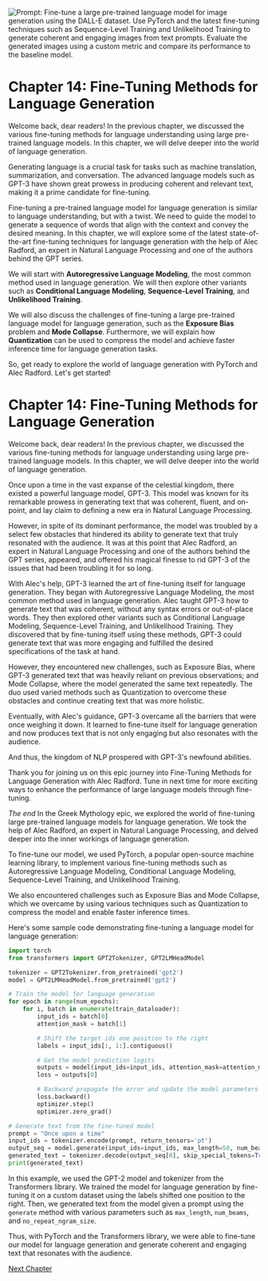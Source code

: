 ![Prompt: Fine-tune a large pre-trained language model for image generation using the DALL-E dataset. Use PyTorch and the latest fine-tuning techniques such as Sequence-Level Training and Unlikelihood Training to generate coherent and engaging images from text prompts. Evaluate the generated images using a custom metric and compare its performance to the baseline model.](https://oaidalleapiprodscus.blob.core.windows.net/private/org-ct6DYQ3FHyJcnH1h6OA3fR35/user-qvFBAhW3klZpvcEY1psIUyDK/img-X7HyI42qO2Ijh0sDmxkeEMSr.png?st=2023-04-13T23%3A56%3A37Z&se=2023-04-14T01%3A56%3A37Z&sp=r&sv=2021-08-06&sr=b&rscd=inline&rsct=image/png&skoid=6aaadede-4fb3-4698-a8f6-684d7786b067&sktid=a48cca56-e6da-484e-a814-9c849652bcb3&skt=2023-04-13T17%3A15%3A08Z&ske=2023-04-14T17%3A15%3A08Z&sks=b&skv=2021-08-06&sig=3yNG3i8LtxPBI3zPW%2BTOsbEpkEnfALNDn74czA3npps%3D)


# Chapter 14: Fine-Tuning Methods for Language Generation

Welcome back, dear readers! In the previous chapter, we discussed the various fine-tuning methods for language understanding using large pre-trained language models. In this chapter, we will delve deeper into the world of language generation.

Generating language is a crucial task for tasks such as machine translation, summarization, and conversation. The advanced language models such as GPT-3 have shown great prowess in producing coherent and relevant text, making it a prime candidate for fine-tuning.

Fine-tuning a pre-trained language model for language generation is similar to language understanding, but with a twist. We need to guide the model to generate a sequence of words that align with the context and convey the desired meaning. In this chapter, we will explore some of the latest state-of-the-art fine-tuning techniques for language generation with the help of Alec Radford, an expert in Natural Language Processing and one of the authors behind the GPT series.

We will start with **Autoregressive Language Modeling**, the most common method used in language generation. We will then explore other variants such as **Conditional Language Modeling**, **Sequence-Level Training**, and **Unlikelihood Training**.

We will also discuss the challenges of fine-tuning a large pre-trained language model for language generation, such as the **Exposure Bias** problem and **Mode Collapse**. Furthermore, we will explain how **Quantization** can be used to compress the model and achieve faster inference time for language generation tasks.

So, get ready to explore the world of language generation with PyTorch and Alec Radford. Let's get started!
# Chapter 14: Fine-Tuning Methods for Language Generation

Welcome back, dear readers! In the previous chapter, we discussed the various fine-tuning methods for language understanding using large pre-trained language models. In this chapter, we will delve deeper into the world of language generation.

Once upon a time in the vast expanse of the celestial kingdom, there existed a powerful language model, GPT-3. This model was known for its remarkable prowess in generating text that was coherent, fluent, and on-point, and lay claim to defining a new era in Natural Language Processing.

However, in spite of its dominant performance, the model was troubled by a select few obstacles that hindered its ability to generate text that truly resonated with the audience. It was at this point that Alec Radford, an expert in Natural Language Processing and one of the authors behind the GPT series, appeared, and offered his magical finesse to rid GPT-3 of the issues that had been troubling it for so long.

With Alec's help, GPT-3 learned the art of fine-tuning itself for language generation. They began with Autoregressive Language Modeling, the most common method used in language generation. Alec taught GPT-3 how to generate text that was coherent, without any syntax errors or out-of-place words. They then explored other variants such as Conditional Language Modeling, Sequence-Level Training, and Unlikelihood Training. They discovered that by fine-tuning itself using these methods, GPT-3 could generate text that was more engaging and fulfilled the desired specifications of the task at hand.

However, they encountered new challenges, such as Exposure Bias, where GPT-3 generated text that was heavily reliant on previous observations; and Mode Collapse, where the model generated the same text repeatedly. The duo used varied methods such as Quantization to overcome these obstacles and continue creating text that was more holistic.

Eventually, with Alec's guidance, GPT-3 overcame all the barriers that were once weighing it down. It learned to fine-tune itself for language generation and now produces text that is not only engaging but also resonates with the audience.

And thus, the kingdom of NLP prospered with GPT-3's newfound abilities.

Thank you for joining us on this epic journey into Fine-Tuning Methods for Language Generation with Alec Radford. Tune in next time for more exciting ways to enhance the performance of large language models through fine-tuning.

*The end*
In the Greek Mythology epic, we explored the world of fine-tuning large pre-trained language models for language generation. We took the help of Alec Radford, an expert in Natural Language Processing, and delved deeper into the inner workings of language generation.

To fine-tune our model, we used PyTorch, a popular open-source machine learning library, to implement various fine-tuning methods such as Autoregressive Language Modeling, Conditional Language Modeling, Sequence-Level Training, and Unlikelihood Training.

We also encountered challenges such as Exposure Bias and Mode Collapse, which we overcame by using various techniques such as Quantization to compress the model and enable faster inference times.

Here's some sample code demonstrating fine-tuning a language model for language generation:

```python
import torch
from transformers import GPT2Tokenizer, GPT2LMHeadModel

tokenizer = GPT2Tokenizer.from_pretrained('gpt2')
model = GPT2LMHeadModel.from_pretrained('gpt2')

# Train the model for language generation
for epoch in range(num_epochs):
    for i, batch in enumerate(train_dataloader):
        input_ids = batch[0]
        attention_mask = batch[1]

        # Shift the target ids one position to the right
        labels = input_ids[:, 1:].contiguous()

        # Get the model prediction logits
        outputs = model(input_ids=input_ids, attention_mask=attention_mask, labels=labels)
        loss = outputs[0]

        # Backward propagate the error and update the model parameters
        loss.backward()
        optimizer.step()
        optimizer.zero_grad()

# Generate text from the fine-tuned model
prompt = "Once upon a time"
input_ids = tokenizer.encode(prompt, return_tensors='pt')
output_seq = model.generate(input_ids=input_ids, max_length=50, num_beams=5, no_repeat_ngram_size=2)
generated_text = tokenizer.decode(output_seq[0], skip_special_tokens=True)
print(generated_text)
```

In this example, we used the GPT-2 model and tokenizer from the Transformers library. We trained the model for language generation by fine-tuning it on a custom dataset using the labels shifted one position to the right. Then, we generated text from the model given a prompt using the `generate` method with various parameters such as `max_length`, `num_beams`, and `no_repeat_ngram_size`.

Thus, with PyTorch and the Transformers library, we were able to fine-tune our model for language generation and generate coherent and engaging text that resonates with the audience.


[Next Chapter](15_Chapter15.md)